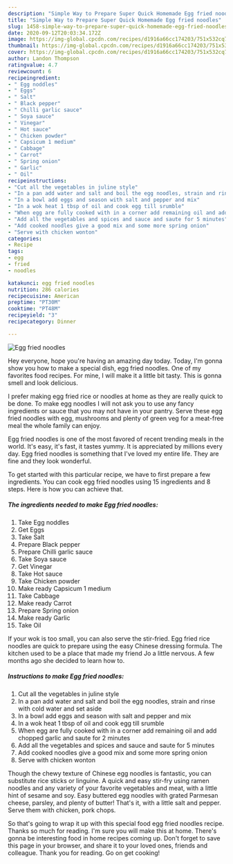 ```yaml
---
description: "Simple Way to Prepare Super Quick Homemade Egg fried noodles"
title: "Simple Way to Prepare Super Quick Homemade Egg fried noodles"
slug: 1458-simple-way-to-prepare-super-quick-homemade-egg-fried-noodles
date: 2020-09-12T20:03:34.172Z
image: https://img-global.cpcdn.com/recipes/d1916a66cc174203/751x532cq70/egg-fried-noodles-recipe-main-photo.jpg
thumbnail: https://img-global.cpcdn.com/recipes/d1916a66cc174203/751x532cq70/egg-fried-noodles-recipe-main-photo.jpg
cover: https://img-global.cpcdn.com/recipes/d1916a66cc174203/751x532cq70/egg-fried-noodles-recipe-main-photo.jpg
author: Landon Thompson
ratingvalue: 4.7
reviewcount: 6
recipeingredient:
- " Egg noddles"
- " Eggs"
- " Salt"
- " Black pepper"
- " Chilli garlic sauce"
- " Soya sauce"
- " Vinegar"
- " Hot sauce"
- " Chicken powder"
- " Capsicum 1 medium"
- " Cabbage"
- " Carrot"
- " Spring onion"
- " Garlic"
- " Oil"
recipeinstructions:
- "Cut all the vegetables in juline style"
- "In a pan add water and salt and boil the egg noodles, strain and rinse with cold water and set aside"
- "In a bowl add eggs and season with salt and pepper and mix"
- "In a wok heat 1 tbsp of oil and cook egg till srumble"
- "When egg are fully cooked with in a corner add remaining oil and add chopped garlic and saute for 2 minutes"
- "Add all the vegetables and spices and sauce and saute for 5 minutes"
- "Add cooked noodles give a good mix and some more spring onion"
- "Serve with chicken wonton"
categories:
- Recipe
tags:
- egg
- fried
- noodles

katakunci: egg fried noodles 
nutrition: 286 calories
recipecuisine: American
preptime: "PT30M"
cooktime: "PT48M"
recipeyield: "3"
recipecategory: Dinner

---
```



![Egg fried noodles](https://img-global.cpcdn.com/recipes/d1916a66cc174203/751x532cq70/egg-fried-noodles-recipe-main-photo.jpg)

Hey everyone, hope you're having an amazing day today. Today, I'm gonna show you how to make a special dish, egg fried noodles. One of my favorites food recipes. For mine, I will make it a little bit tasty. This is gonna smell and look delicious.

I prefer making egg fried rice or noodles at home as they are really quick to be done. To make egg noodles I will not ask you to use any fancy ingredients or sauce that you may not have in your pantry. Serve these egg fried noodles with egg, mushrooms and plenty of green veg for a meat-free meal the whole family can enjoy.

Egg fried noodles is one of the most favored of recent trending meals in the world. It's easy, it's fast, it tastes yummy. It is appreciated by millions every day. Egg fried noodles is something that I've loved my entire life. They are fine and they look wonderful.


To get started with this particular recipe, we have to first prepare a few ingredients. You can cook egg fried noodles using 15 ingredients and 8 steps. Here is how you can achieve that.

<!--inarticleads1-->

##### The ingredients needed to make Egg fried noodles:

1. Take  Egg noddles
1. Get  Eggs
1. Take  Salt
1. Prepare  Black pepper
1. Prepare  Chilli garlic sauce
1. Take  Soya sauce
1. Get  Vinegar
1. Take  Hot sauce
1. Take  Chicken powder
1. Make ready  Capsicum 1 medium
1. Take  Cabbage
1. Make ready  Carrot
1. Prepare  Spring onion
1. Make ready  Garlic
1. Take  Oil


If your wok is too small, you can also serve the stir-fried. Egg fried rice noodles are quick to prepare using the easy Chinese dressing formula. The kitchen used to be a place that made my friend Jo a little nervous. A few months ago she decided to learn how to. 

<!--inarticleads2-->

##### Instructions to make Egg fried noodles:

1. Cut all the vegetables in juline style
1. In a pan add water and salt and boil the egg noodles, strain and rinse with cold water and set aside
1. In a bowl add eggs and season with salt and pepper and mix
1. In a wok heat 1 tbsp of oil and cook egg till srumble
1. When egg are fully cooked with in a corner add remaining oil and add chopped garlic and saute for 2 minutes
1. Add all the vegetables and spices and sauce and saute for 5 minutes
1. Add cooked noodles give a good mix and some more spring onion
1. Serve with chicken wonton


Though the chewy texture of Chinese egg noodles is fantastic, you can substitute rice sticks or linguine. A quick and easy stir-fry using ramen noodles and any variety of your favorite vegetables and meat, with a little hint of sesame and soy. Easy buttered egg noodles with grated Parmesan cheese, parsley, and plenty of butter! That&#39;s it, with a little salt and pepper. Serve them with chicken, pork chops. 

So that's going to wrap it up with this special food egg fried noodles recipe. Thanks so much for reading. I'm sure you will make this at home. There's gonna be interesting food in home recipes coming up. Don't forget to save this page in your browser, and share it to your loved ones, friends and colleague. Thank you for reading. Go on get cooking!
